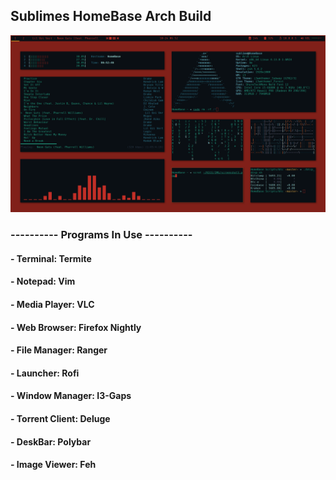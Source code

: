 ## Sublimes HomeBase Arch Build


![alt text](/IMG/screenshot3.png "Simple.")

### ---------- Programs In Use ----------

#### - Terminal: Termite
#### - Notepad: Vim
#### - Media Player: VLC
#### - Web Browser: Firefox Nightly
#### - File Manager: Ranger
#### - Launcher: Rofi
#### - Window Manager: I3-Gaps
#### - Torrent Client: Deluge
#### - DeskBar: Polybar
#### - Image Viewer: Feh
